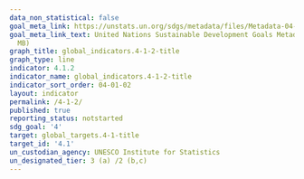 ```yaml
---
data_non_statistical: false
goal_meta_link: https://unstats.un.org/sdgs/metadata/files/Metadata-04-01-02.pdf
goal_meta_link_text: United Nations Sustainable Development Goals Metadata (PDF 4.0
  MB)
graph_title: global_indicators.4-1-2-title
graph_type: line
indicator: 4.1.2
indicator_name: global_indicators.4-1-2-title
indicator_sort_order: 04-01-02
layout: indicator
permalink: /4-1-2/
published: true
reporting_status: notstarted
sdg_goal: '4'
target: global_targets.4-1-title
target_id: '4.1'
un_custodian_agency: UNESCO Institute for Statistics
un_designated_tier: 3 (a) /2 (b,c)
---
```

